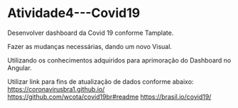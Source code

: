 # Atividade4---Covid19
Desenvolver dashboard da Covid 19 conforme Tamplate.

Fazer as mudanças necessárias, dando um novo Visual.

Utilizando os conhecimentos adquiridos para aprimoração do Dashboard no Angular.

Utilizar link para fins de atualização de dados conforme abaixo:
https://coronavirusbra1.github.io/
https://github.com/wcota/covid19br#readme
https://brasil.io/covid19/

